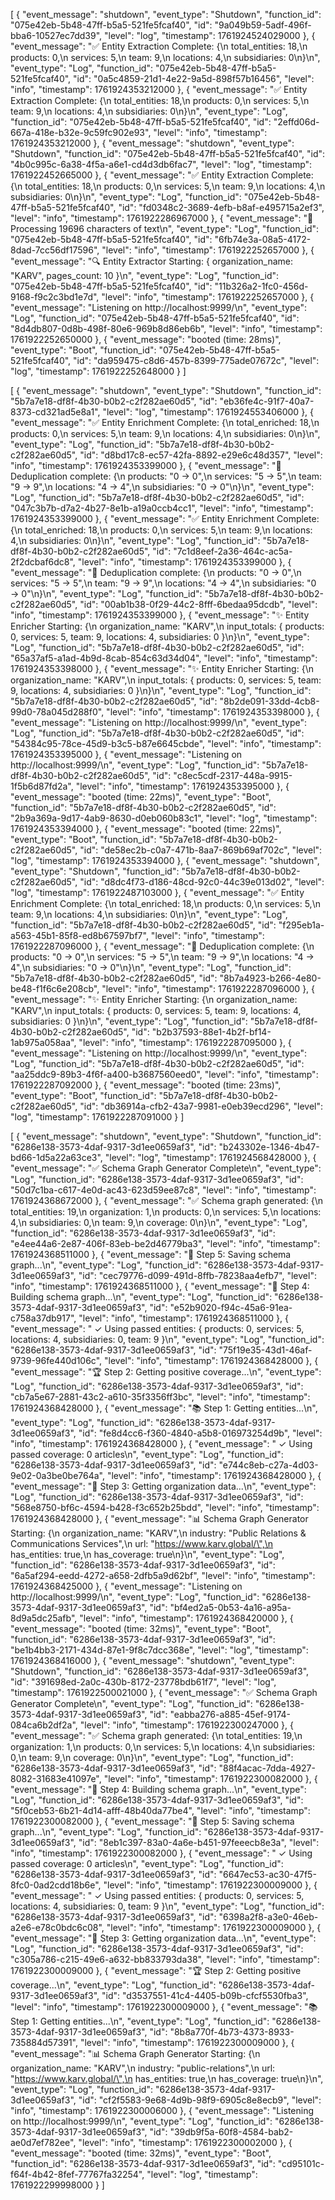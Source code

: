[
{
"event_message": "shutdown",
"event_type": "Shutdown",
"function_id": "075e42eb-5b48-47ff-b5a5-521fe5fcaf40",
"id": "9a049b59-5adf-496f-bba6-10527ec7dd39",
"level": "log",
"timestamp": 1761924524029000
},
{
"event_message": "✅ Entity Extraction Complete: {\n total_entities: 18,\n products: 0,\n services: 5,\n team: 9,\n locations: 4,\n subsidiaries: 0\n}\n",
"event_type": "Log",
"function_id": "075e42eb-5b48-47ff-b5a5-521fe5fcaf40",
"id": "0a5c4859-21d1-4e22-9a5d-898f57b16456",
"level": "info",
"timestamp": 1761924353212000
},
{
"event_message": "✅ Entity Extraction Complete: {\n total_entities: 18,\n products: 0,\n services: 5,\n team: 9,\n locations: 4,\n subsidiaries: 0\n}\n",
"event_type": "Log",
"function_id": "075e42eb-5b48-47ff-b5a5-521fe5fcaf40",
"id": "2effd06d-667a-418e-b32e-9c59fc902e93",
"level": "info",
"timestamp": 1761924353212000
},
{
"event_message": "shutdown",
"event_type": "Shutdown",
"function_id": "075e42eb-5b48-47ff-b5a5-521fe5fcaf40",
"id": "4b0c995c-6a38-4f5a-a6e1-cd4d3db6fac7",
"level": "log",
"timestamp": 1761922452665000
},
{
"event_message": "✅ Entity Extraction Complete: {\n total_entities: 18,\n products: 0,\n services: 5,\n team: 9,\n locations: 4,\n subsidiaries: 0\n}\n",
"event_type": "Log",
"function_id": "075e42eb-5b48-47ff-b5a5-521fe5fcaf40",
"id": "fd0348c2-3689-4efb-b8af-e495715a2ef3",
"level": "info",
"timestamp": 1761922286967000
},
{
"event_message": "📄 Processing 19696 characters of text\n",
"event_type": "Log",
"function_id": "075e42eb-5b48-47ff-b5a5-521fe5fcaf40",
"id": "6fb74e3a-08a5-4172-8dad-7cc56df17596",
"level": "info",
"timestamp": 1761922252657000
},
{
"event_message": "🔍 Entity Extractor Starting: { organization_name: \"KARV\", pages_count: 10 }\n",
"event_type": "Log",
"function_id": "075e42eb-5b48-47ff-b5a5-521fe5fcaf40",
"id": "11b326a2-1fc0-456d-9168-f9c2c3bd1e7d",
"level": "info",
"timestamp": 1761922252657000
},
{
"event_message": "Listening on http://localhost:9999/\n",
"event_type": "Log",
"function_id": "075e42eb-5b48-47ff-b5a5-521fe5fcaf40",
"id": "8d4db807-0d8b-498f-80e6-969b8d86eb6b",
"level": "info",
"timestamp": 1761922252650000
},
{
"event_message": "booted (time: 28ms)",
"event_type": "Boot",
"function_id": "075e42eb-5b48-47ff-b5a5-521fe5fcaf40",
"id": "da959475-c8d6-457b-8399-775ade07672c",
"level": "log",
"timestamp": 1761922252648000
}
]

[
{
"event_message": "shutdown",
"event_type": "Shutdown",
"function_id": "5b7a7e18-df8f-4b30-b0b2-c2f282ae60d5",
"id": "eb36fe4c-91f7-40a7-8373-cd321ad5e8a1",
"level": "log",
"timestamp": 1761924553406000
},
{
"event_message": "✅ Entity Enrichment Complete: {\n total_enriched: 18,\n products: 0,\n services: 5,\n team: 9,\n locations: 4,\n subsidiaries: 0\n}\n",
"event_type": "Log",
"function_id": "5b7a7e18-df8f-4b30-b0b2-c2f282ae60d5",
"id": "d8bd17c8-ec57-42fa-8892-e29e6c48d357",
"level": "info",
"timestamp": 1761924353399000
},
{
"event_message": "🔄 Deduplication complete: {\n products: \"0 → 0\",\n services: \"5 → 5\",\n team: \"9 → 9\",\n locations: \"4 → 4\",\n subsidiaries: \"0 → 0\"\n}\n",
"event_type": "Log",
"function_id": "5b7a7e18-df8f-4b30-b0b2-c2f282ae60d5",
"id": "047c3b7b-d7a2-4b27-8e1b-a19a0ccb4cc1",
"level": "info",
"timestamp": 1761924353399000
},
{
"event_message": "✅ Entity Enrichment Complete: {\n total_enriched: 18,\n products: 0,\n services: 5,\n team: 9,\n locations: 4,\n subsidiaries: 0\n}\n",
"event_type": "Log",
"function_id": "5b7a7e18-df8f-4b30-b0b2-c2f282ae60d5",
"id": "7c1d8eef-2a36-464c-ac5a-2f2dcbaf6dc8",
"level": "info",
"timestamp": 1761924353399000
},
{
"event_message": "🔄 Deduplication complete: {\n products: \"0 → 0\",\n services: \"5 → 5\",\n team: \"9 → 9\",\n locations: \"4 → 4\",\n subsidiaries: \"0 → 0\"\n}\n",
"event_type": "Log",
"function_id": "5b7a7e18-df8f-4b30-b0b2-c2f282ae60d5",
"id": "00ab1b38-0f29-44c2-8fff-6bedaa95dcdb",
"level": "info",
"timestamp": 1761924353399000
},
{
"event_message": "✨ Entity Enricher Starting: {\n organization_name: \"KARV\",\n input_totals: { products: 0, services: 5, team: 9, locations: 4, subsidiaries: 0 }\n}\n",
"event_type": "Log",
"function_id": "5b7a7e18-df8f-4b30-b0b2-c2f282ae60d5",
"id": "65a37af5-a1ad-4b9d-8cab-854c63d34d04",
"level": "info",
"timestamp": 1761924353398000
},
{
"event_message": "✨ Entity Enricher Starting: {\n organization_name: \"KARV\",\n input_totals: { products: 0, services: 5, team: 9, locations: 4, subsidiaries: 0 }\n}\n",
"event_type": "Log",
"function_id": "5b7a7e18-df8f-4b30-b0b2-c2f282ae60d5",
"id": "8b2de091-33dd-4cb8-99d0-78a045d288f0",
"level": "info",
"timestamp": 1761924353398000
},
{
"event_message": "Listening on http://localhost:9999/\n",
"event_type": "Log",
"function_id": "5b7a7e18-df8f-4b30-b0b2-c2f282ae60d5",
"id": "54384c95-78ce-45d9-b3c5-b87e6645cbde",
"level": "info",
"timestamp": 1761924353395000
},
{
"event_message": "Listening on http://localhost:9999/\n",
"event_type": "Log",
"function_id": "5b7a7e18-df8f-4b30-b0b2-c2f282ae60d5",
"id": "c8ec5cdf-2317-448a-9915-1f5b6d87fd2a",
"level": "info",
"timestamp": 1761924353395000
},
{
"event_message": "booted (time: 22ms)",
"event_type": "Boot",
"function_id": "5b7a7e18-df8f-4b30-b0b2-c2f282ae60d5",
"id": "2b9a369a-9d17-4ab9-8630-d0eb060b83c1",
"level": "log",
"timestamp": 1761924353394000
},
{
"event_message": "booted (time: 22ms)",
"event_type": "Boot",
"function_id": "5b7a7e18-df8f-4b30-b0b2-c2f282ae60d5",
"id": "de58ec2b-c0a7-471b-8aa7-869b69af702c",
"level": "log",
"timestamp": 1761924353394000
},
{
"event_message": "shutdown",
"event_type": "Shutdown",
"function_id": "5b7a7e18-df8f-4b30-b0b2-c2f282ae60d5",
"id": "d8dc4f73-d186-48cd-92c0-44c39e013d02",
"level": "log",
"timestamp": 1761922487103000
},
{
"event_message": "✅ Entity Enrichment Complete: {\n total_enriched: 18,\n products: 0,\n services: 5,\n team: 9,\n locations: 4,\n subsidiaries: 0\n}\n",
"event_type": "Log",
"function_id": "5b7a7e18-df8f-4b30-b0b2-c2f282ae60d5",
"id": "f295eb1a-a563-45b1-85f8-ed8b67597bf7",
"level": "info",
"timestamp": 1761922287096000
},
{
"event_message": "🔄 Deduplication complete: {\n products: \"0 → 0\",\n services: \"5 → 5\",\n team: \"9 → 9\",\n locations: \"4 → 4\",\n subsidiaries: \"0 → 0\"\n}\n",
"event_type": "Log",
"function_id": "5b7a7e18-df8f-4b30-b0b2-c2f282ae60d5",
"id": "8b7a4923-b266-4e80-be48-f1f6c6e208cb",
"level": "info",
"timestamp": 1761922287096000
},
{
"event_message": "✨ Entity Enricher Starting: {\n organization_name: \"KARV\",\n input_totals: { products: 0, services: 5, team: 9, locations: 4, subsidiaries: 0 }\n}\n",
"event_type": "Log",
"function_id": "5b7a7e18-df8f-4b30-b0b2-c2f282ae60d5",
"id": "b2b37593-88e1-4b2f-bf14-1ab975a058aa",
"level": "info",
"timestamp": 1761922287095000
},
{
"event_message": "Listening on http://localhost:9999/\n",
"event_type": "Log",
"function_id": "5b7a7e18-df8f-4b30-b0b2-c2f282ae60d5",
"id": "aa25ddc9-89b3-4f6f-a400-b3687560eed0",
"level": "info",
"timestamp": 1761922287092000
},
{
"event_message": "booted (time: 23ms)",
"event_type": "Boot",
"function_id": "5b7a7e18-df8f-4b30-b0b2-c2f282ae60d5",
"id": "db36914a-cfb2-43a7-9981-e0eb39ecd296",
"level": "log",
"timestamp": 1761922287091000
}
]

[
{
"event_message": "shutdown",
"event_type": "Shutdown",
"function_id": "6286e138-3573-4daf-9317-3d1ee0659af3",
"id": "b243302e-1346-4b47-bd66-1d5a22a63ce3",
"level": "log",
"timestamp": 1761924568428000
},
{
"event_message": "✅ Schema Graph Generator Complete\n",
"event_type": "Log",
"function_id": "6286e138-3573-4daf-9317-3d1ee0659af3",
"id": "50d7c1ba-c617-4e0d-ac43-623d59ee87c8",
"level": "info",
"timestamp": 1761924368672000
},
{
"event_message": "✅ Schema graph generated: {\n total_entities: 19,\n organization: 1,\n products: 0,\n services: 5,\n locations: 4,\n subsidiaries: 0,\n team: 9,\n coverage: 0\n}\n",
"event_type": "Log",
"function_id": "6286e138-3573-4daf-9317-3d1ee0659af3",
"id": "e4ee44a6-2e87-406f-83eb-be2d46779ba3",
"level": "info",
"timestamp": 1761924368511000
},
{
"event_message": "💾 Step 5: Saving schema graph...\n",
"event_type": "Log",
"function_id": "6286e138-3573-4daf-9317-3d1ee0659af3",
"id": "cec79776-d099-491d-8ffb-78238aa4efb7",
"level": "info",
"timestamp": 1761924368511000
},
{
"event_message": "🔨 Step 4: Building schema graph...\n",
"event_type": "Log",
"function_id": "6286e138-3573-4daf-9317-3d1ee0659af3",
"id": "e52b9020-f94c-45a6-91ea-c758a37db917",
"level": "info",
"timestamp": 1761924368511000
},
{
"event_message": " ✓ Using passed entities: { products: 0, services: 5, locations: 4, subsidiaries: 0, team: 9 }\n",
"event_type": "Log",
"function_id": "6286e138-3573-4daf-9317-3d1ee0659af3",
"id": "75f19e35-43d1-46af-9739-96fe440d106c",
"level": "info",
"timestamp": 1761924368428000
},
{
"event_message": "🏆 Step 2: Getting positive coverage...\n",
"event_type": "Log",
"function_id": "6286e138-3573-4daf-9317-3d1ee0659af3",
"id": "cb7a5e67-2881-43c2-a610-35f3356ff3bc",
"level": "info",
"timestamp": 1761924368428000
},
{
"event_message": "📚 Step 1: Getting entities...\n",
"event_type": "Log",
"function_id": "6286e138-3573-4daf-9317-3d1ee0659af3",
"id": "fe8d4cc6-f360-4840-a5b8-016973254d9b",
"level": "info",
"timestamp": 1761924368428000
},
{
"event_message": " ✓ Using passed coverage: 0 articles\n",
"event_type": "Log",
"function_id": "6286e138-3573-4daf-9317-3d1ee0659af3",
"id": "e744c8eb-c27a-4d03-9e02-0a3be0be764a",
"level": "info",
"timestamp": 1761924368428000
},
{
"event_message": "🏢 Step 3: Getting organization data...\n",
"event_type": "Log",
"function_id": "6286e138-3573-4daf-9317-3d1ee0659af3",
"id": "568e8750-bf6c-4594-b428-f3c652b25bdd",
"level": "info",
"timestamp": 1761924368428000
},
{
"event_message": "📊 Schema Graph Generator Starting: {\n organization_name: \"KARV\",\n industry: \"Public Relations & Communications Services\",\n url: \"https://www.karv.global/\",\n has_entities: true,\n has_coverage: true\n}\n",
"event_type": "Log",
"function_id": "6286e138-3573-4daf-9317-3d1ee0659af3",
"id": "6a5af294-eedd-4272-a658-2dfb5a9d62bf",
"level": "info",
"timestamp": 1761924368425000
},
{
"event_message": "Listening on http://localhost:9999/\n",
"event_type": "Log",
"function_id": "6286e138-3573-4daf-9317-3d1ee0659af3",
"id": "bf4ed2a5-0b53-4a16-a95a-8d9a5dc25afb",
"level": "info",
"timestamp": 1761924368420000
},
{
"event_message": "booted (time: 32ms)",
"event_type": "Boot",
"function_id": "6286e138-3573-4daf-9317-3d1ee0659af3",
"id": "be1b4bb3-2171-434d-87e1-9f8c7dcc368e",
"level": "log",
"timestamp": 1761924368416000
},
{
"event_message": "shutdown",
"event_type": "Shutdown",
"function_id": "6286e138-3573-4daf-9317-3d1ee0659af3",
"id": "391698ed-2a0c-430b-8172-23778bdb61f7",
"level": "log",
"timestamp": 1761922500021000
},
{
"event_message": "✅ Schema Graph Generator Complete\n",
"event_type": "Log",
"function_id": "6286e138-3573-4daf-9317-3d1ee0659af3",
"id": "eabba276-a885-45ef-9174-084ca6b2df2a",
"level": "info",
"timestamp": 1761922300247000
},
{
"event_message": "✅ Schema graph generated: {\n total_entities: 19,\n organization: 1,\n products: 0,\n services: 5,\n locations: 4,\n subsidiaries: 0,\n team: 9,\n coverage: 0\n}\n",
"event_type": "Log",
"function_id": "6286e138-3573-4daf-9317-3d1ee0659af3",
"id": "88f4acac-7dda-4927-8082-31683e41097e",
"level": "info",
"timestamp": 1761922300082000
},
{
"event_message": "🔨 Step 4: Building schema graph...\n",
"event_type": "Log",
"function_id": "6286e138-3573-4daf-9317-3d1ee0659af3",
"id": "5f0ceb53-6b21-4d14-afff-48b40da77be4",
"level": "info",
"timestamp": 1761922300082000
},
{
"event_message": "💾 Step 5: Saving schema graph...\n",
"event_type": "Log",
"function_id": "6286e138-3573-4daf-9317-3d1ee0659af3",
"id": "8eb1c397-83a0-4a6e-b451-97feeecb8e3a",
"level": "info",
"timestamp": 1761922300082000
},
{
"event_message": " ✓ Using passed coverage: 0 articles\n",
"event_type": "Log",
"function_id": "6286e138-3573-4daf-9317-3d1ee0659af3",
"id": "6647ec53-ac30-47f5-8fc0-0ad2cdd18b6e",
"level": "info",
"timestamp": 1761922300009000
},
{
"event_message": " ✓ Using passed entities: { products: 0, services: 5, locations: 4, subsidiaries: 0, team: 9 }\n",
"event_type": "Log",
"function_id": "6286e138-3573-4daf-9317-3d1ee0659af3",
"id": "6398a2f8-a3e0-46eb-a2e6-e78c0bdc6c08",
"level": "info",
"timestamp": 1761922300009000
},
{
"event_message": "🏢 Step 3: Getting organization data...\n",
"event_type": "Log",
"function_id": "6286e138-3573-4daf-9317-3d1ee0659af3",
"id": "c305a786-c215-49e6-a632-bb833793da38",
"level": "info",
"timestamp": 1761922300009000
},
{
"event_message": "🏆 Step 2: Getting positive coverage...\n",
"event_type": "Log",
"function_id": "6286e138-3573-4daf-9317-3d1ee0659af3",
"id": "d3537551-41c4-4405-b09b-cfcf5530fba3",
"level": "info",
"timestamp": 1761922300009000
},
{
"event_message": "📚 Step 1: Getting entities...\n",
"event_type": "Log",
"function_id": "6286e138-3573-4daf-9317-3d1ee0659af3",
"id": "8b8a770f-4b73-4373-8933-735884d57391",
"level": "info",
"timestamp": 1761922300009000
},
{
"event_message": "📊 Schema Graph Generator Starting: {\n organization_name: \"KARV\",\n industry: \"public-relations\",\n url: \"https://www.karv.global/\",\n has_entities: true,\n has_coverage: true\n}\n",
"event_type": "Log",
"function_id": "6286e138-3573-4daf-9317-3d1ee0659af3",
"id": "cf2f5583-9e68-4d9b-98f9-6905c8e8ecb9",
"level": "info",
"timestamp": 1761922300006000
},
{
"event_message": "Listening on http://localhost:9999/\n",
"event_type": "Log",
"function_id": "6286e138-3573-4daf-9317-3d1ee0659af3",
"id": "39db9f5a-60f8-4584-bab2-ae0d7ef782ee",
"level": "info",
"timestamp": 1761922300002000
},
{
"event_message": "booted (time: 32ms)",
"event_type": "Boot",
"function_id": "6286e138-3573-4daf-9317-3d1ee0659af3",
"id": "cd95101c-f64f-4b42-8fef-77767fa32254",
"level": "log",
"timestamp": 1761922299998000
}
]

